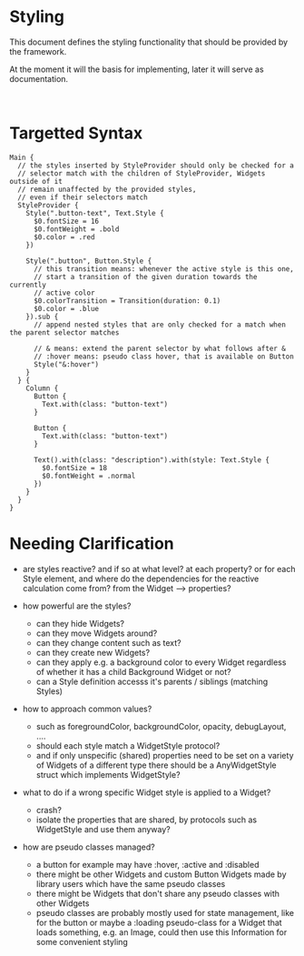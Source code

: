 # Styling

This document defines the styling functionality that should be provided by the framework.

At the moment it will the basis for implementing, later it will serve as documentation.

<br>

# Targetted Syntax

    Main {
      // the styles inserted by StyleProvider should only be checked for a
      // selector match with the children of StyleProvider, Widgets outside of it
      // remain unaffected by the provided styles,
      // even if their selectors match
      StyleProvider {
        Style(".button-text", Text.Style {
          $0.fontSize = 16
          $0.fontWeight = .bold
          $0.color = .red
        })

        Style(".button", Button.Style {
          // this transition means: whenever the active style is this one,
          // start a transition of the given duration towards the currently
          // active color
          $0.colorTransition = Transition(duration: 0.1)
          $0.color = .blue
        }).sub {
          // append nested styles that are only checked for a match when the parent selector matches

          // & means: extend the parent selector by what follows after &
          // :hover means: pseudo class hover, that is available on Button
          Style("&:hover")
        }
      } {
        Column {
          Button {
            Text.with(class: "button-text")
          }

          Button {
            Text.with(class: "button-text")
          }

          Text().with(class: "description").with(style: Text.Style {
            $0.fontSize = 18
            $0.fontWeight = .normal
          })
        }
      }
    }

# Needing Clarification

- are styles reactive? and if so at what level? at each property? or for each Style element, and where do the dependencies for the reactive calculation come from? from the Widget --> properties?

- how powerful are the styles?
  - can they hide Widgets?
  - can they move Widgets around?
  - can they change content such as text?
  - can they create new Widgets?
  - can they apply e.g. a background color to every Widget regardless of whether
  it has a child Background Widget or not?
  - can a Style definition accesss it's parents / siblings (matching Styles)

- how to approach common values?
  - such as foregroundColor, backgroundColor, opacity, debugLayout, ....
  - should each style match a WidgetStyle protocol?
  - and if only unspecific (shared) properties need to be set on a variety of
  Widgets of a different type there should be a AnyWidgetStyle struct which implements WidgetStyle?

- what to do if a wrong specific Widget style is applied to a Widget?
  - crash?
  - isolate the properties that are shared, by protocols such as WidgetStyle and use them anyway?

- how are pseudo classes managed?
  - a button for example may have :hover, :active and :disabled
  - there might be other Widgets and custom Button Widgets made by library users which
  have the same pseudo classes
  - there might be Widgets that don't share any pseudo classes with other Widgets
  - pseudo classes are probably mostly used for state management, like for the button or maybe a :loading pseudo-class for a Widget that loads something, e.g. an Image, could then use this Information for some convenient styling